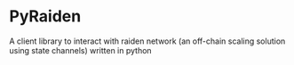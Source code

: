 # PyRaiden
A client library to interact with raiden network (an off-chain scaling solution using state channels) written in python
